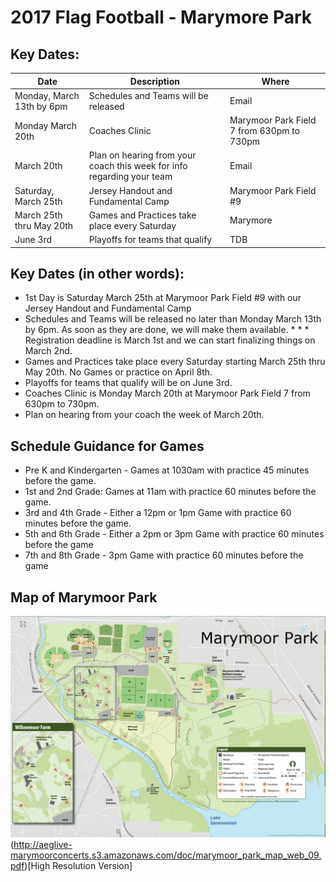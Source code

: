 # 2017 Flag Football - Marymore Park

## Key Dates:

| Date  	|   Description	|   Where	|
|---	|---	|---	|
|   Monday, March 13th by 6pm	|  Schedules and Teams will be released 	|  Email 	|
|   Monday March 20th	|  Coaches Clinic 	|  Marymoor Park Field 7 from 630pm to 730pm 	|
|   March 20th	|   Plan on hearing from your coach this week for info regarding your team	|  Email 	|
|   Saturday, March 25th	|   Jersey Handout and Fundamental Camp	|   Marymoor Park Field #9	|
|  March 25th thru May 20th 	|   Games and Practices take place every Saturday	|   Marymore	|
|  June 3rd 	|  Playoffs for teams that qualify 	|   TDB	|

## Key Dates (in other words):

* 1st Day is Saturday March 25th at Marymoor Park Field #9 with our Jersey Handout and Fundamental Camp
* Schedules and Teams will be released no later than Monday March 13th by 6pm. As soon as they are done, we will make them available. * * * Registration deadline is March 1st and we can start finalizing things on March 2nd.
* Games and Practices take place every Saturday starting March 25th thru May 20th. No Games or practice on April 8th.
* Playoffs for teams that qualify will be on June 3rd.
* Coaches Clinic is Monday March 20th at Marymoor Park Field 7 from 630pm to 730pm.
* Plan on hearing from your coach the week of March 20th.

## Schedule Guidance for Games

* Pre K and Kindergarten - Games at 1030am with practice 45 minutes before the game.
* 1st and 2nd Grade: Games at 11am with practice 60 minutes before the game.
* 3rd and 4th Grade - Either a 12pm or 1pm Game with practice 60 minutes before the game.
* 5th and 6th Grade - Either a 2pm or 3pm Game with practice 60 minutes before the game
* 7th and 8th Grade - 3pm Game with practice 60 minutes before the game 

## Map of Marymoor Park
![Marymoor Park](https://github.com/mbcrump/2017FlagFootball/blob/master/marymoorpark.png "Map")
(http://aeglive-marymoorconcerts.s3.amazonaws.com/doc/marymoor_park_map_web_09.pdf)[High Resolution Version]
